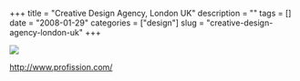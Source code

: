 +++
title = "Creative Design Agency, London UK"
description = ""
tags = []
date = "2008-01-29"
categories = ["design"]
slug = "creative-design-agency-london-uk"
+++


 

  <div id="screens-thumbs" class="clearfix">
    <div class="txt-center" id="design-submission"><a href="http://www.profission.com/"><img id='bluga-thumbnail-1037' class='bluga-thumbnail large' src='http://media.konigi.com/bluga/
wt47f281d33b64d_0.jpg'/></a></div>  
  </div>   
<p><a href="http://www.profission.com/">http://www.profission.com/</a></p>




